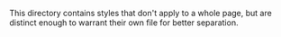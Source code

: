This directory contains styles that don't apply to a whole page, but are distinct enough to warrant their own file for better separation.
